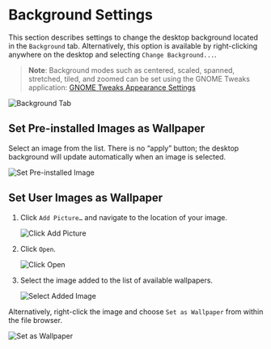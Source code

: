 # Background Settings

This section describes settings to change the desktop background located in the `Background` tab. Alternatively, this option is available by right-clicking anywhere on the desktop and selecting `Change Background...`.

>**Note**: Background modes such as centered, scaled, spanned, stretched, tiled, and zoomed can be set using the GNOME Tweaks application: [GNOME Tweaks Appearance Settings](gnome-tweaks-extensions.md#appearance)

![Background Tab](/images/customize-desktop/background-tab.png)

## Set Pre-installed Images as Wallpaper

Select an image from the list. There is no “apply” button; the desktop background will update automatically when an image is selected.

![Set Pre-installed Image](/images/customize-desktop/set-preinstalled-image.png)

## Set User Images as Wallpaper

1. Click `Add Picture…` and navigate to the location of your image.

    ![Click Add Picture](/images/customize-desktop/click-add-picture.png)

2. Click `Open`.

    ![Click Open](/images/customize-desktop/click-open.png)

3. Select the image added to the list of available wallpapers.

    ![Select Added Image](/images/customize-desktop/select-added-image.png)

Alternatively, right-click the image and choose `Set as Wallpaper` from within the file browser.

![Set as Wallpaper](/images/customize-desktop/set-as-wallpaper.png)